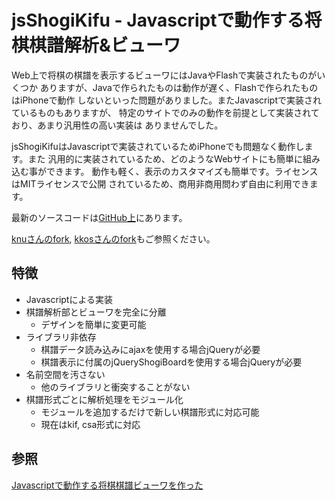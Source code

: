 jsShogiKifu - Javascriptで動作する将棋棋譜解析&ビューワ
=======================================================

Web上で将棋の棋譜を表示するビューワにはJavaやFlashで実装されたものがいくつか
ありますが、Javaで作られたものは動作が遅く、Flashで作られたものはiPhoneで動作
しないといった問題がありました。またJavascriptで実装されているものもありますが、
特定のサイトでのみの動作を前提として実装されており、あまり汎用性の高い実装は
ありませんでした。

jsShogiKifuはJavascriptで実装されているためiPhoneでも問題なく動作します。また
汎用的に実装されているため、どのようなWebサイトにも簡単に組み込む事ができます。
動作も軽く、表示のカスタマイズも簡単です。ライセンスはMITライセンスで公開
されているため、商用非商用問わず自由に利用できます。

最新のソースコードは[GitHub上](https://github.com/bto/jsShogiKifu)にあります。

[knuさんのfork](https://github.com/bto/jsShogiKifu), [kkosさんのfork](https://github.com/kkos/jsShogiKifu)もご参照ください。

特徴
----

* Javascriptによる実装
* 棋譜解析部とビューワを完全に分離
  - デザインを簡単に変更可能
* ライブラリ非依存
  - 棋譜データ読み込みにajaxを使用する場合jQueryが必要
  - 棋譜表示に付属のjQueryShogiBoardを使用する場合jQueryが必要
* 名前空間を汚さない
  - 他のライブラリと衝突することがない
* 棋譜形式ごとに解析処理をモジュール化
  - モジュールを追加するだけで新しい棋譜形式に対応可能
  - 現在はkif, csa形式に対応

参照
----

[Javascriptで動作する将棋棋譜ビューワを作った](http://blog.bz2.jp/archives/2011/04/javascript-6.html)
